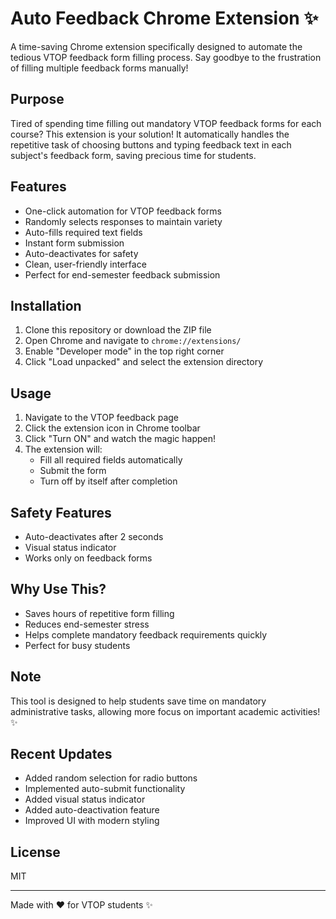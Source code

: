 # Auto Feedback Chrome Extension ✨

A time-saving Chrome extension specifically designed to automate the tedious VTOP feedback form filling process. Say goodbye to the frustration of filling multiple feedback forms manually!

## Purpose

Tired of spending time filling out mandatory VTOP feedback forms for each course? This extension is your solution! It automatically handles the repetitive task of choosing buttons and typing feedback text in each subject's feedback form, saving precious time for students.

## Features

- One-click automation for VTOP feedback forms
- Randomly selects responses to maintain variety
- Auto-fills required text fields
- Instant form submission
- Auto-deactivates for safety
- Clean, user-friendly interface
- Perfect for end-semester feedback submission

## Installation

1. Clone this repository or download the ZIP file
2. Open Chrome and navigate to `chrome://extensions/`
3. Enable "Developer mode" in the top right corner
4. Click "Load unpacked" and select the extension directory

## Usage

1. Navigate to the VTOP feedback page
2. Click the extension icon in Chrome toolbar
3. Click "Turn ON" and watch the magic happen!
4. The extension will:
   - Fill all required fields automatically
   - Submit the form
   - Turn off by itself after completion

## Safety Features

- Auto-deactivates after 2 seconds
- Visual status indicator
- Works only on feedback forms

## Why Use This?

- Saves hours of repetitive form filling
- Reduces end-semester stress
- Helps complete mandatory feedback requirements quickly
- Perfect for busy students

## Note

This tool is designed to help students save time on mandatory administrative tasks, allowing more focus on important academic activities! ✨

## Recent Updates

- Added random selection for radio buttons
- Implemented auto-submit functionality
- Added visual status indicator
- Added auto-deactivation feature
- Improved UI with modern styling

## License

MIT

---
Made with ❤️ for VTOP students ✨
